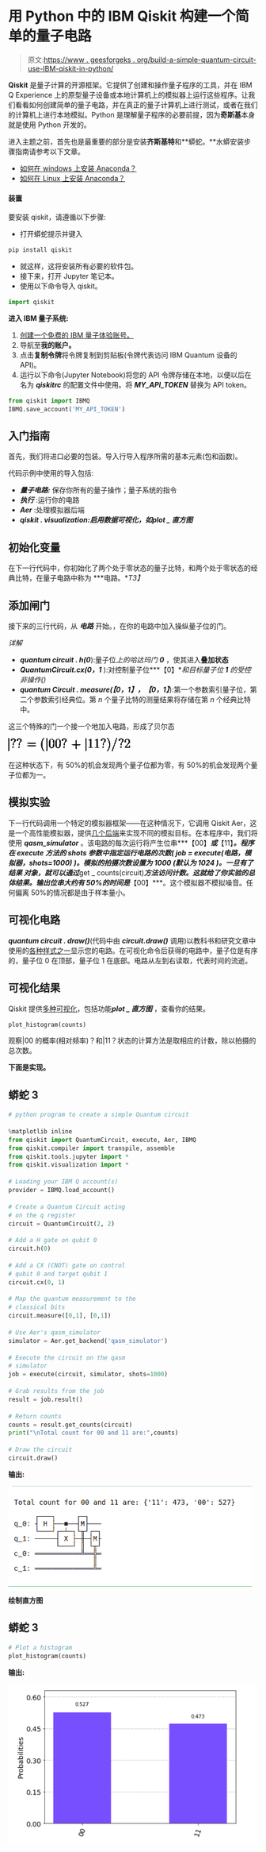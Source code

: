 # 用 Python 中的 IBM Qiskit 构建一个简单的量子电路

> 原文:[https://www . geesforgeks . org/build-a-simple-quantum-circuit-use-IBM-qiskit-in-python/](https://www.geeksforgeeks.org/build-a-simple-quantum-circuit-using-ibm-qiskit-in-python/)

**Qiskit** 是量子计算的开源框架。它提供了创建和操作量子程序的工具，并在 IBM Q Experience 上的原型量子设备或本地计算机上的模拟器上运行这些程序。让我们看看如何创建简单的量子电路，并在真正的量子计算机上进行测试，或者在我们的计算机上进行本地模拟。Python 是理解量子程序的必要前提，因为**奇斯基**本身就是使用 Python 开发的。

进入主题之前，首先也是最重要的部分是安装**齐斯基特**和**蟒蛇。**水蟒安装步骤指南请参考以下文章。

*   [如何在 windows 上安装 Anaconda？](https://www.geeksforgeeks.org/how-to-install-anaconda-on-windows/)
*   [如何在 Linux 上安装 Anaconda？](https://www.geeksforgeeks.org/how-to-install-anaconda-on-linux/)

#### 装置

要安装 qiskit，请遵循以下步骤:

*   打开蟒蛇提示并键入

```py
pip install qiskit

```

*   就这样，这将安装所有必要的软件包。
*   接下来，打开 Jupyter 笔记本。
*   使用以下命令导入 qiskit。

```py
import qiskit

```

**进入 IBM 量子系统:**

1.  [创建一个免费的 IBM 量子体验账号。](https://quantum-computing.ibm.com/login)
2.  导航至**我的账户。**
3.  点击**复制令牌**将令牌复制到剪贴板(令牌代表访问 IBM Quantum 设备的 API)。
4.  运行以下命令(Jupyter Notebook)将您的 API 令牌存储在本地，以便以后在名为 ***qiskitrc*** 的配置文件中使用。将 ***MY_API_TOKEN*** 替换为 API token。

```py
from qiskit import IBMQ
IBMQ.save_account('MY_API_TOKEN')

```

## 入门指南

首先，我们将进口必要的包装。导入行导入程序所需的基本元素(包和函数)。

代码示例中使用的导入包括:

*   ***量子电路:*** 保存你所有的量子操作；量子系统的指令
*   ***执行*** :运行你的电路
*   ***Aer*** :处理模拟器后端
*   ***qiskit . visualization:***启用数据可视化，如***plot _ 直方图***

## **初始化变量**

在下一行代码中，你初始化了两个处于零状态的量子比特，和两个处于零状态的经典比特，在量子电路中称为 ***电路。**T3】*

## **添加闸门**

接下来的三行代码，从 ***电路*** 开始。，在你的电路中加入操纵量子位的门。

*详解*

*   ***quantum circuit . h(0***):量子位*上的哈达玛门 **0*** ，使其进入**叠加状态**
*   ***QuantumCircuit.cx(0，1*** ):对控制量子位***【0】***和目标量子位 ***1*** 的受控非操作(*)*
*   ***quantum Circuit . measure(【0，1】，【0，1】***):第一个参数索引量子位，第二个参数索引经典位。第 *n* 个量子比特的测量结果将存储在第 *n* 个经典比特中。

这三个特殊的门一个接一个地加入电路，形成了贝尔态

![|?? = (|00? + |11?) / ?2](img/4dce32ea03dba957e6a65c4a85edba11.png "Rendered by QuickLaTeX.com")

在这种状态下，有 50%的机会发现两个量子位都为零，有 50%的机会发现两个量子位都为一。

## **模拟实验**

下一行代码调用一个特定的模拟器框架——在这种情况下，它调用 Qiskit Aer，这是一个高性能模拟器，提供[几个后端](https://quantum-computing.ibm.com/docs/qiskit/apidoc/qiskit-aer/aer_provider#simulator-backends)来实现不同的模拟目标。在本程序中，我们将使用 ***qasm_simulator*** 。该电路的每次运行将产生位串***【00】***或***【11】***。程序在 execute 方法的 ***shots*** 参数中指定运行电路的次数( ***job = execute(电路，模拟器，shots=1000)*** )。模拟的拍摄次数设置为 **1000** (默认为 ***1024*** )。一旦有了 ***结果*** 对象，就可以通过***get _ counts(circuit)***方法访问计数。这就给了你实验的总体结果。输出位串大约有 50%的时间是***【00】***。这个模拟器不模拟噪音。任何偏离 50%的情况都是由于样本量小。

## **可视化电路**

***quantum circuit . draw()***(代码中由 ***circuit.draw()*** 调用)以教科书和研究文章中使用的[各种样式之一](https://quantum-computing.ibm.com/docs/qiskit/apidoc/stubs/qiskit.circuit.QuantumCircuit#qiskit.circuit.QuantumCircuit.draw)显示您的电路。在可视化命令后获得的电路中，量子位是有序的，量子位 0 在顶部，量子位 1 在底部。电路从左到右读取，代表时间的流逝。

## **可视化结果**

Qiskit 提供[多种可视化](https://quantum-computing.ibm.com/docs/qiskit/apidoc/qiskit-terra/visualization)，包括功能***plot _ 直方图*** ，查看你的结果。

```py
plot_histogram(counts)

```

观察|00 的概率(相对频率)？和|11？状态的计算方法是取相应的计数，除以拍摄的总次数。

**下面是实现。**

## 蟒蛇 3

```py
# python program to create a simple Quantum circuit

%matplotlib inline
from qiskit import QuantumCircuit, execute, Aer, IBMQ
from qiskit.compiler import transpile, assemble
from qiskit.tools.jupyter import *
from qiskit.visualization import *

# Loading your IBM Q account(s)
provider = IBMQ.load_account()

# Create a Quantum Circuit acting
# on the q register
circuit = QuantumCircuit(2, 2)

# Add a H gate on qubit 0
circuit.h(0)

# Add a CX (CNOT) gate on control 
# qubit 0 and target qubit 1
circuit.cx(0, 1)

# Map the quantum measurement to the
# classical bits
circuit.measure([0,1], [0,1])

# Use Aer's qasm_simulator
simulator = Aer.get_backend('qasm_simulator')

# Execute the circuit on the qasm
# simulator
job = execute(circuit, simulator, shots=1000)

# Grab results from the job
result = job.result()

# Return counts
counts = result.get_counts(circuit)
print("\nTotal count for 00 and 11 are:",counts)

# Draw the circuit
circuit.draw()
```

**输出:**

![](img/97604e90453906945a19d8516104fb9e.png)

**绘制直方图**

## 蟒蛇 3

```py
# Plot a histogram
plot_histogram(counts)
```

**输出:**

![](img/052dea3564d42a9e53b8381bba693d3c.png)